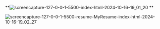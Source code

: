 
 **![screencapture-127-0-0-1-5500-index-html-2024-10-16-19_01_20](https://github.com/user-attachments/assets/6983090a-7e5e-481b-90b6-bc9add1a0222)
**


![screencapture-127-0-0-1-5500-resume-MyResume-index-html-2024-10-16-19_02_27](https://github.com/user-attachments/assets/f7d743d0-485b-4539-91e3-309a44d5209f)

